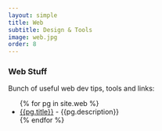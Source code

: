 ```yaml
---
layout: simple
title: Web
subtitle: Design & Tools
image: web.jpg
order: 8
---
```


### Web Stuff

Bunch of useful web dev tips, tools and links:

<ul>
{% for pg in site.web %}
    <li><a href="{{pg.url}}">{{pg.title}}</a> - {{pg.description}}</li>
{% endfor %}
</ul>
